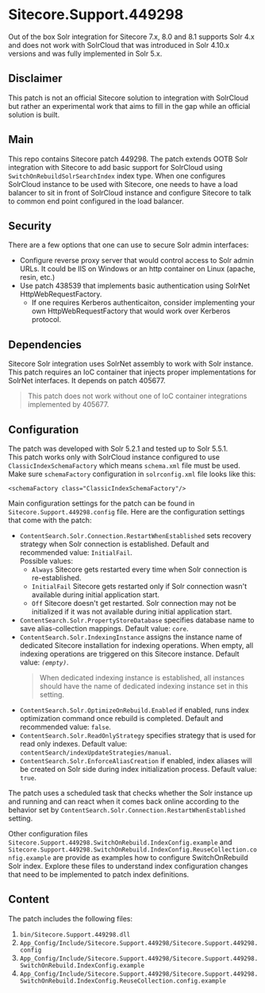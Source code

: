 # Sitecore.Support.449298
Out of the box Solr integration for Sitecore 7.x, 8.0 and 8.1 supports Solr 4.x and does not work with SolrCloud that was introduced in Solr 4.10.x versions and was fully implemented in Solr 5.x. 

## Disclaimer
This patch is not an official Sitecore solution to integration with SolrCloud but rather an experimental work that aims to fill in the gap while an official solution is built.

## Main
This repo contains Sitecore patch 449298. The patch extends OOTB Solr integration with Sitecore to add basic support for SolrCloud using `SwitchOnRebuildSolrSearchIndex` index type. 
When one configures SolrCloud instance to be used with Sitecore, one needs to have a load balancer to sit in front of SolrCloud instance and configure Sitecore to talk to common end point configured in the load balancer.

## Security
There are a few options that one can use to secure Solr admin interfaces:
- Configure reverse proxy server that would control access to Solr admin URLs. It could be IIS on Windows or an http container on Linux (apache, resin, etc.)
- Use patch 438539 that implements basic authentication using SolrNet HttpWebRequestFactory.
    - If one requires Kerberos authenticaiton, consider implementing your own HttpWebRequestFactory that would work over Kerberos protocol.

## Dependencies
Sitecore Solr integration uses SolrNet assembly to work with Solr instance. This patch requires an IoC container that injects proper implementations for SolrNet interfaces. 
It depends on patch 405677.
> This patch does not work without one of IoC container integrations implemented by 405677.

## Configuration
The patch was developed with Solr 5.2.1 and tested up to Solr 5.5.1.  
This patch works only with SolrCloud instance configured to use `ClassicIndexSchemaFactory` which means `schema.xml` file must be used. Make sure `schemaFactory` configuration in `solrconfig.xml` file looks like this:
```
<schemaFactory class="ClassicIndexSchemaFactory"/>
```  
Main configuration settings for the patch can be found in `Sitecore.Support.449298.config` file. Here are the configuration settings that come with the patch:
- `ContentSearch.Solr.Connection.RestartWhenEstablished` sets recovery strategy when Solr connection is established. Default and recommended value: `InitialFail`.  
  Possible values:
  + `Always` Sitecore gets restarted every time when Solr connection is re-established.
  + `InitialFail` Sitecore gets restarted only if Solr connection wasn't available during initial application start. 
  + `Off` Sitecore doesn't get restarted. Solr connection may not be initialized if it was not available during initial application start.
- `ContentSearch.Solr.PropertyStoreDatabase` specifies database name to save alias-collection mappings. Default value: `core`.
- `ContentSearch.Solr.IndexingInstance` assigns the instance name of dedicated Sitecore installation for indexing operations. When empty, all indexing operations are triggered on this Sitecore instance. Default value: *`(empty)`*.
  > When dedicated indexing instance is established, all instances should have the name of dedicated indexing instance set in this setting. 
- `ContentSearch.Solr.OptimizeOnRebuild.Enabled` if enabled, runs index optimization command once rebuild is completed. Default and recommended value: `false`.
- `ContentSearch.Solr.ReadOnlyStrategy` specifies strategy that is used for read only indexes. Default value: `contentSearch/indexUpdateStrategies/manual`.
- `ContentSearch.Solr.EnforceAliasCreation` if enabled, index aliases will be created on Solr side during index initialization process. Default value: `true`.
  
The patch uses a scheduled task that checks whether the Solr instance up and running and can react when it comes back online according to the behavior set by `ContentSearch.Solr.Connection.RestartWhenEstablished` setting.  

Other configuration files `Sitecore.Support.449298.SwitchOnRebuild.IndexConfig.example` and `Sitecore.Support.449298.SwitchOnRebuild.IndexConfig.ReuseCollection.config.example` are provide as examples how to configure SwitchOnRebuild Solr index. Explore these files to understand index configuration changes that need to be implemented to patch index definitions. 

## Content
The patch includes the following files:
1. `bin/Sitecore.Support.449298.dll`
2. `App_Config/Include/Sitecore.Support.449298/Sitecore.Support.449298.config`
3. `App_Config/Include/Sitecore.Support.449298/Sitecore.Support.449298.SwitchOnRebuild.IndexConfig.example`
4. `App_Config/Include/Sitecore.Support.449298/Sitecore.Support.449298.SwitchOnRebuild.IndexConfig.ReuseCollection.config.example`